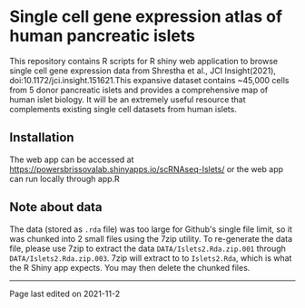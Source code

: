 #  Single cell gene expression atlas of human pancreatic islets 

This repository contains R scripts for R shiny web application to browse single cell gene expression data from Shrestha et al., JCI Insight(2021), doi:10.1172/jci.insight.151621.This expansive dataset contains ~45,000 cells from 5 donor pancreatic islets and provides a comprehensive map of human islet biology. It will be an extremely useful resource that complements existing single cell datasets from human islets. 

## Installation

The web app can be accessed at https://powersbrissovalab.shinyapps.io/scRNAseq-Islets/ or the web app can run locally through app.R

## Note about data

The data (stored as `.rda` file) was too large for Github's single file limit, so it was chunked into 2 small files using the 7zip utility. To re-generate the data file, please use 7zip to extract the data `DATA/Islets2.Rda.zip.001` through `DATA/Islets2.Rda.zip.003`. 7zip will extract to to `Islets2.Rda`, which is what the R Shiny app expects. You may then delete the chunked files.

---
Page last edited on 2021-11-2

